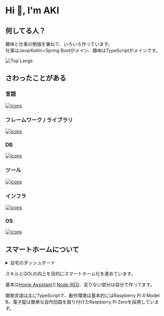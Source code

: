 # Hi 🖖, I'm AKI

## 何してる人？

趣味と仕事の勉強を兼ねて、いろいろ作っています。  
仕事はJava/Kotlin+Spring Bootがメイン、趣味はTypeScriptがメインです。

<!-- https://github.com/anuraghazra/github-readme-stats/blob/master/docs/readme_ja.md -->

![Top Langs](https://github-readme-stats.vercel.app/api/top-langs/?username=nana4rider&layout=compact&theme=dracula)

## さわったことがある

<!-- https://github.com/tandpfun/skill-icons -->

### 言語
[![icons](https://skillicons.dev/icons?i=ts,js,kotlin,java,regex,php,perl,html,css,bash,md,go)](https://skillicons.dev)

### フレームワーク / ライブラリ
[![icons](https://skillicons.dev/icons?i=spring,nodejs,express,nestjs,jest,cypress,laravel,jquery,nextjs)](https://skillicons.dev)

### DB
[![icons](https://skillicons.dev/icons?i=sqlite,mysql,postgres)](https://skillicons.dev)

### ツール
[![icons](https://skillicons.dev/icons?i=git,gradle,npm,yarn,maven,discord,vscode,idea,vim,prometheus)](https://skillicons.dev)

### インフラ
[![icons](https://skillicons.dev/icons?i=docker,k8s,nginx,aws)](https://skillicons.dev)

### OS
[![icons](https://skillicons.dev/icons?i=linux,windows,apple,raspberrypi)](https://skillicons.dev)

## スマートホームについて

<details>
<summary>自宅のダッシュボード</summary>

![Home Asssistant Dashboard](images/hass-dashboard.png)

</details>

スキルとQOLの向上を目的にスマートホーム化を進めています。

基本は[Home Assistant](https://www.home-assistant.io/)と[Node-RED](https://nodered.org/)、足りない部分は自分で作ってます。

開発言語は主にTypeScriptで、動作環境は基本的にはRaspberry Pi 4 Model B、電子錠は簡単な自作回路を取り付けたRaspberry Pi Zeroを採用しています。
